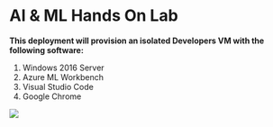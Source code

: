 # AI & ML Hands On Lab

**This deployment will provision an isolated Developers VM with the following software:**

1. Windows 2016 Server
1. Azure ML Workbench
1. Visual Studio Code
1. Google Chrome

<a href="https://portal.azure.com/#create/Microsoft.Template/uri/https%3A%2F%2Fraw.githubusercontent.com%2Fdeltadan%2FAI-ML-LAB%2Fmaster%2Fazure-deploy.json" target="_blank">
    <img src="http://azuredeploy.net/deploybutton.png"/>
</a>
